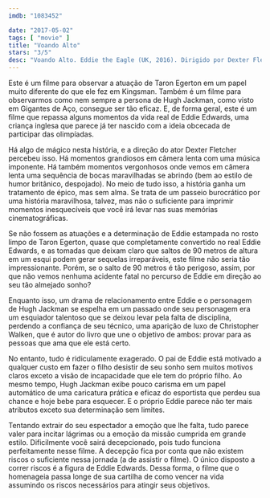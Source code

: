 ```yaml
---
imdb: "1083452"

date: "2017-05-02"
tags: [ "movie" ]
title: "Voando Alto"
stars: "3/5"
desc: "Voando Alto. Eddie the Eagle (UK, 2016). Dirigido por Dexter Fletcher. Escrito por Sean Macaulay, Simon Kelton. Com Tom Costello (Eddie), Jo Hartley (Janette), Keith Allen (Terry), Dickon Tolson (UK Doctor), Jack Costello (Eddie), Taron Egerton (Eddie Edwards), Mark Benton (Richmond the BOA Official), Tim McInnerny (Dustin Target), Edvin Endre (Matti Nykänen), Mads Sjøgård Pettersen (Erik Moberg), Marc Benjamin (Lars Holbin), Iris Berben (Petra), Rune Temte (Bjørn the Norwegian Coach), Hugh Jackman (Bronson Peary), Carlton Bunce (Old Jumper), Joachim Raaf (Oberstdorf Jumping Marshal), Sean Jackson (Outfitter), Daniel Ings (Zach), Jim Broadbent (BBC Commentator), Matt Rippy (US Anchorman), Graham Fletcher-Cook (Appleby), Ania Sowinski (Carrie), Paul Reynolds (Clive North UK Reporter), Christopher Walken (Warren Sharp), Jozef Aoki (Calgary Press), Lasco Atkins (Calgary Press), Roy Beck (Calgary Reporter), Matthew Brandon (Canadian Ski Jumper), Austin Burrows (German Coach)."
---
```

Este é um filme para observar a atuação de Taron Egerton em um papel muito diferente do que ele fez em Kingsman. Também é um filme para observarmos como nem sempre a persona de Hugh Jackman, como visto em Gigantes de Aço, consegue ser tão eficaz. E, de forma geral, este é um filme que repassa alguns momentos da vida real de Eddie Edwards, uma criança inglesa que parece já ter nascido com a ideia obcecada de participar das olimpíadas.

Há algo de mágico nesta história, e a direção do ator Dexter Fletcher percebeu isso. Há momentos grandiosos em câmera lenta com uma música imponente. Há também momentos vergonhosos onde vemos em câmera lenta uma sequência de bocas maravilhadas se abrindo (bem ao estilo de humor britânico, despojado). No meio de tudo isso, a história ganha um tratamento de épico, mas sem alma. Se trata de um passeio burocrático por uma história maravilhosa, talvez, mas não o suficiente para imprimir momentos inesquecíveis que você irá levar nas suas memórias cinematográficas.

Se não fossem as atuações e a determinação de Eddie estampada no rosto limpo de Taron Egerton, quase que completamente convertido no real Eddie Edwards, e as tomadas que deixam claro que saltos de 90 metros de altura em um esqui podem gerar sequelas irreparáveis, este filme não seria tão impressionante. Porém, se o salto de 90 metros é tão perigoso, assim, por que não vemos nenhuma acidente fatal no percurso de Eddie em direção ao seu tão almejado sonho?

Enquanto isso, um drama de relacionamento entre Eddie e o personagem de Hugh Jackman se espelha em um passado onde seu personagem era um esquiador talentoso que se deixou levar pela falta de disciplina, perdendo a confiança de seu técnico, uma aparição de luxo de Christopher Walken, que é autor do livro que une o objetivo de ambos: provar para as pessoas que ama que ele está certo.

No entanto, tudo é ridiculamente exagerado. O pai de Eddie está motivado a qualquer custo em fazer o filho desistir de seu sonho sem muitos motivos claros exceto a visão de incapacidade que ele tem do próprio filho. Ao mesmo tempo, Hugh Jackman exibe pouco carisma em um papel automático de uma caricatura prática e eficaz do esportista que perdeu sua chance e hoje bebe para esquecer. E o próprio Eddie parece não ter mais atributos exceto sua determinação sem limites.

Tentando extrair do seu espectador a emoção que lhe falta, tudo parece valer para incitar lágrimas ou a emoção da missão cumprida em grande estilo. Dificilmente você sairá decepcionado, pois tudo funciona perfeitamente nesse filme. A decepção fica por conta que não existem riscos o suficiente nessa jornada (a de assistir o filme). O único disposto a correr riscos é a figura de Eddie Edwards. Dessa forma, o filme que o homenageia passa longe de sua cartilha de como vencer na vida assumindo os riscos necessários para atingir seus objetivos.
